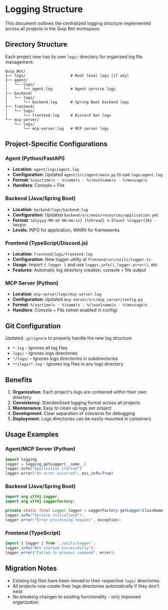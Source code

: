 # Logging Structure

This document outlines the centralized logging structure implemented across all projects in the Quip Bot workspace.

## Directory Structure

Each project now has its own `logs/` directory for organized log file management:

```
Quip_Bot/
├── logs/                    # Root level logs (if any)
├── agent/
│   └── logs/
│       └── agent.log        # Agent service logs
├── backend/
│   └── logs/
│       └── backend.log      # Spring Boot backend logs
├── frontend/
│   └── logs/
│       └── frontend.log     # Discord bot logs
└── mcp-server/
    └── logs/
        └── mcp-server.log   # MCP server logs
```

## Project-Specific Configurations

### Agent (Python/FastAPI)
- **Location**: `agent/logs/agent.log`
- **Configuration**: Updated `agent/src/agent/main.py` to use `logs/agent.log`
- **Format**: `%(asctime)s - %(name)s - %(levelname)s - %(message)s`
- **Handlers**: Console + File

### Backend (Java/Spring Boot)
- **Location**: `backend/logs/backend.log`
- **Configuration**: Updated `backend/src/main/resources/application.yml`
- **Format**: `%d{yyyy-MM-dd HH:mm:ss} [%thread] %-5level %logger{36} - %msg%n`
- **Levels**: INFO for application, WARN for frameworks

### Frontend (TypeScript/Discord.js)
- **Location**: `frontend/logs/frontend.log`
- **Configuration**: New logger utility at `frontend/src/utils/logger.ts`
- **Usage**: Import `{ logger }` and use `logger.info()`, `logger.error()`, etc.
- **Features**: Automatic log directory creation, console + file output

### MCP Server (Python)
- **Location**: `mcp-server/logs/mcp-server.log`
- **Configuration**: Updated `mcp-server/src/mcp_server/config.py`
- **Format**: `%(asctime)s - %(name)s - %(levelname)s - %(message)s`
- **Handlers**: Console + File (when enabled in config)

## Git Configuration

Updated `.gitignore` to properly handle the new log structure:
- `*.log` - Ignores all log files
- `logs/` - Ignores logs directories
- `*/logs/` - Ignores logs directories in subdirectories
- `**/logs/*.log` - Ignores log files in any logs directory

## Benefits

1. **Organization**: Each project's logs are contained within their own directory
2. **Consistency**: Standardized logging format across all projects
3. **Maintenance**: Easy to clean up logs per project
4. **Development**: Clear separation of concerns for debugging
5. **Deployment**: Logs directories can be easily mounted in containers

## Usage Examples

### Agent/MCP Server (Python)
```python
import logging
logger = logging.getLogger(__name__)
logger.info("Application started")
logger.error("An error occurred", exc_info=True)
```

### Backend (Java/Spring Boot)
```java
import org.slf4j.Logger;
import org.slf4j.LoggerFactory;

private static final Logger logger = LoggerFactory.getLogger(ClassName.class);
logger.info("Service initialized");
logger.error("Error processing request", exception);
```

### Frontend (TypeScript)
```typescript
import { logger } from './utils/logger';
logger.info("Bot started successfully");
logger.error("Failed to process command", error);
```

## Migration Notes

- Existing log files have been moved to their respective `logs/` directories
- All projects now create their logs directories automatically if they don't exist
- No breaking changes to existing functionality - only improved organization